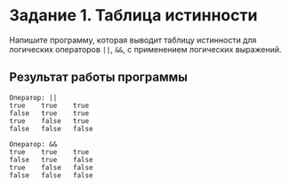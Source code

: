 # Задание 1. Таблица истинности

Напишите программу, которая выводит таблицу истинности для логических операторов `||`, `&&`, с применением логических выражений.

## Результат работы программы

```
Оператор: ||
true    true    true
false   true    true
true    false   true
false   false   false

Оператор: &&
true    true    true
false   true    false
true    false   false
false   false   false

